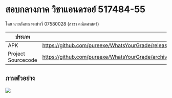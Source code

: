 # สอบกลางภาค วิชาแอนดรอย์ 517484-55

โดย นายภัคพล พงษ์ทวี 07580028 (สาขา คณิตศาสตร์)

| ประเภท | ดาวน์โหลด |
| --- | --- |
| APK |https://github.com/pureexe/WhatsYourGrade/releases/download/v1.0.0/07580028_WhatsYourGrade_unsigned.apk|
| Project Sourcecode | https://github.com/pureexe/WhatsYourGrade/archive/v1.0.0.zip |

## ภาพตัวอย่าง
![](https://i.imgur.com/P9mozQw.png)